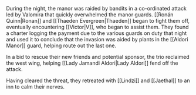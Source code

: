 During the night, the manor was raided by bandits in a co-ordinated attack led by Valomira that quickly overwhelmed the manor guards. [[Ronán Quinn|Ronan]] and [[Thaeden Evergreen|Thaeden]] began to fight them off, eventually encountering [[Victor|V]], who began to assist them.
They found a charter logging the payment due to the various guards on duty that night and used it to conclude that the invasion was aided by plants in the [[Aldori Manor]] guard, helping route out the last one.

In a bid to rescue their new friends and potential sponsor, the trio reclaimed the west wing, helping [[Lady Jamandi Aldori|Lady Aldori]] fend off the attack.

Having cleared the threat, they retreated with [[Lindzi]] and [[Jaethal]] to an inn to calm their nerves.
